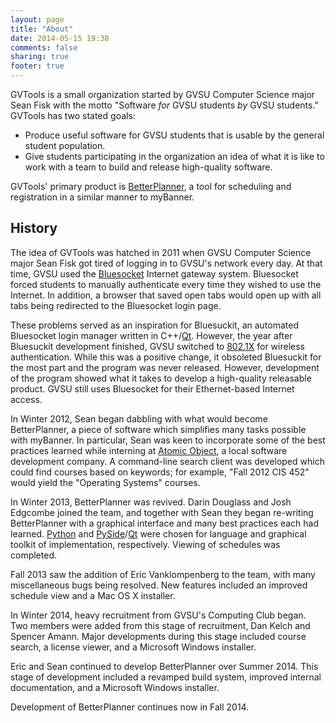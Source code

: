 ```yaml
---
layout: page
title: "About"
date: 2014-05-15 19:38
comments: false
sharing: true
footer: true
---
```


GVTools is a small organization started by GVSU Computer Science major Sean Fisk with the motto "Software *for* GVSU students *by* GVSU students." GVTools has two stated goals:

* Produce useful software for GVSU students that is usable by the general student population.
* Give students participating in the organization an idea of what it is like to work with a team to build and release high-quality software.

GVTools' primary product is [BetterPlanner](/projects/better-planner/), a tool for scheduling and registration in a similar manner to myBanner.

History
-------

The idea of GVTools was hatched in 2011 when GVSU Computer Science major Sean Fisk got tired of logging in to GVSU's network every day. At that time, GVSU used the [Bluesocket][bs] Internet gateway system. Bluesocket forced students to manually authenticate every time they wished to use the Internet. In addition, a browser that saved open tabs would open up with all tabs being redirected to the Bluesocket login page.

These problems served as an inspiration for Bluesuckit, an automated Bluesocket login manager written in C++/[Qt][qt]. However, the year after Bluesuckit development finished, GVSU switched to [802.1X][80211x] for wireless authentication. While this was a positive change, it obsoleted Bluesuckit for the most part and the program was never released. However, development of the program showed what it takes to develop a high-quality releasable product. GVSU still uses Bluesocket for their Ethernet-based Internet access.

In Winter 2012, Sean began dabbling with what would become BetterPlanner, a piece of software which simplifies many tasks possible with myBanner. In particular, Sean was keen to incorporate some of the best practices learned while interning at [Atomic Object][ao], a local software development company. A command-line search client was developed which could find courses based on keywords; for example, "Fall 2012 CIS 452" would yield the "Operating Systems" courses.

In Winter 2013, BetterPlanner was revived. Darin Douglass and Josh Edgcombe joined the team, and together with Sean they began re-writing BetterPlanner with a graphical interface and many best practices each had learned. [Python][python] and [PySide][pyside]/[Qt][qt] were chosen for language and graphical toolkit of implementation, respectively. Viewing of schedules was completed.

Fall 2013 saw the addition of Eric Vanklompenberg to the team, with many miscellaneous bugs being resolved. New features included an improved schedule view and a Mac OS X installer.

In Winter 2014, heavy recruitment from GVSU's Computing Club began. Two members were added from this stage of recruitment, Dan Kelch and Spencer Amann. Major developments during this stage included course search, a license viewer, and a Microsoft Windows installer.

Eric and Sean continued to develop BetterPlanner over Summer 2014. This stage of development included a revamped build system, improved internal documentation, and a Microsoft Windows installer.

Development of BetterPlanner continues now in Fall 2014.

[bs]: http://www.adtran.com/web/page/portal/Adtran/group/4042
[qt]: http://qt-project.org/
[80211x]: http://en.wikipedia.org/wiki/IEEE_802.1X
[ao]: http://atomicobject.com/
[python]: http://python.org/
[pyside]: http://pyside.org/
